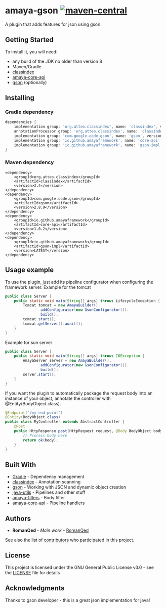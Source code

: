 # amaya-gson [![maven-central](https://img.shields.io/maven-central/v/io.github.amayaframework/gson-impl?color=blue)](https://repo1.maven.org/maven2/io/github/amayaframework/gson-impl/)

A plugin that adds features for json using gson.

## Getting Started

To install it, you will need:

* any build of the JDK no older than version 8
* Maven/Gradle
* [classindex](https://github.com/atteo/classindex)
* [amaya-core-api](https://github.com/AmayaFramework/amaya-core-api)
* [gson](https://github.com/google/gson) (optionally)

## Installing

### Gradle dependency

```Groovy
dependencies {
    implementation group: 'org.atteo.classindex', name: 'classindex', version: '3.4'
    annotationProcessor group: 'org.atteo.classindex', name: 'classindex', version: '3.4'
    implementation group: 'com.google.code.gson', name: 'gson', version: '2.8.9'
    implementation group: 'io.github.amayaframework', name: 'core-api', version: '1.0.2'
    implementation group: 'io.github.amayaframework', name: 'gson-impl', version: 'LATEST'
}
```

### Maven dependency

```
<dependency>
    <groupId>org.atteo.classindex</groupId>
    <artifactId>classindex</artifactId>
    <version>3.4</version>
</dependency>
<dependency>
    <groupId>com.google.code.gson</groupId>
    <artifactId>gson</artifactId>
    <version>2.8.9</version>
</dependency>
<dependency>
    <groupId>io.github.amayaframework</groupId>
    <artifactId>core-api</artifactId>
    <version>1.0.2</version>
</dependency>
<dependency>
    <groupId>io.github.amayaframework</groupId>
    <artifactId>gson-impl</artifactId>
    <version>LATEST</version>
</dependency>
```

## Usage example

To use the plugin, just add its pipeline configurator when configuring the framework server.
Example for the tomcat

```Java
public class Server {
    public static void main(String[] args) throws LifecycleException {
        Tomcat tomcat = new AmayaBuilder().
                addConfigurator(new GsonConfigurator()).
                build();
        tomcat.start();
        tomcat.getServer().await();
    }
}
```

Example for sun server

```Java
public class Server {
    public static void main(String[] args) throws IOException {
        AmayaServer server = new AmayaBuilder().
                addConfigurator(new GsonConfigurator()).
                build();
        server.start();
    }
}
```

If you want the plugin to automatically package the request body into an instance of your object, 
annotate the controller with @Entity(BodyObject.class).

```Java
@Endpoint("/my-end-point")
@Entity(BodyObject.class)
public class MyController extends AbstractController {
    @Post
    public HttpResponse post(HttpRequest request, @Body BodyObject body) {
        // Process body here
        return ok(body);
    }
}
```

## Built With

* [Gradle](https://gradle.org) - Dependency management
* [classindex](https://github.com/atteo/classindex) - Annotation scanning
* [gson](https://github.com/google/gson) - Working with JSON and dynamic object creation
* [java-utils](https://github.com/RomanQed/java-utils) - Pipelines and other stuff
* [amaya-filters](https://github.com/AmayaFramework/amaya-filters) - Body filter
* [amaya-core-api](https://github.com/AmayaFramework/amaya-core-api) - Pipeline handlers

## Authors
* **RomanQed** - *Main work* - [RomanQed](https://github.com/RomanQed)

See also the list of [contributors](https://github.com/AmayaFramework/amaya-filters/contributors) 
who participated in this project.

## License

This project is licensed under the GNU General Public License v3.0 - see the [LICENSE](LICENSE) file for details

## Acknowledgments

Thanks to gson developer - this is a great json implementation for java!
